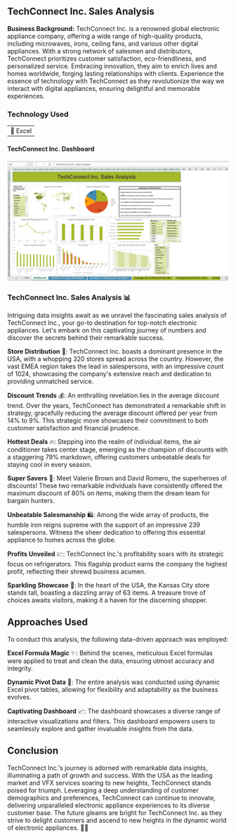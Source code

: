 <!-- Google tag (gtag.js) -->
<script async src="https://www.googletagmanager.com/gtag/js?id=G-H8BFJ6XEH0"></script>
<script>
  window.dataLayer = window.dataLayer || [];
  function gtag(){dataLayer.push(arguments);}
  gtag('js', new Date());

  gtag('config', 'G-H8BFJ6XEH0');
</script>

## TechConnect Inc. Sales Analysis

**Business Background:** TechConnect Inc. is a renowned global electronic appliance company, offering a wide range of high-quality products, including microwaves, irons, ceiling fans, and various other digital appliances. With a strong network of salesmen and distributors, TechConnect prioritizes customer satisfaction, eco-friendliness, and personalized service. Embracing innovation, they aim to enrich lives and homes worldwide, forging lasting relationships with clients. Experience the essence of technology with TechConnect as they revolutionize the way we interact with digital appliances, ensuring delightful and memorable experiences.

### Technology Used

<table>
  <tr>
    <td>🔹 Excel</td>
  </tr>
</table>

#### TechConnect Inc. Dashboard

[![TechConnect Inc. Dashboard](/images/TCS/Techconnect_Sales_Analysis.png?raw=true)](/images/TCS/Techconnect_Sales_Analysis.png?raw=true)


### TechConnect Inc. Sales Analysis 📊

Intriguing data insights await as we unravel the fascinating sales analysis of TechConnect Inc., your go-to destination for top-notch electronic appliances. Let's embark on this captivating journey of numbers and discover the secrets behind their remarkable success.

 **Store Distribution** 🏬: TechConnect Inc. boasts a dominant presence in the USA, with a whopping 320 stores spread across the country. However, the vast EMEA region takes the lead in salespersons, with an impressive count of 1024, showcasing the company's extensive reach and dedication to providing unmatched service.

**Discount Trends** 💰: An enthralling revelation lies in the average discount trend. Over the years, TechConnect has demonstrated a remarkable shift in strategy, gracefully reducing the average discount offered per year from 14% to 9%. This strategic move showcases their commitment to both customer satisfaction and financial prudence.

**Hottest Deals** 🔥: Stepping into the realm of individual items, the air conditioner takes center stage, emerging as the champion of discounts with a staggering 79% markdown, offering customers unbeatable deals for staying cool in every season.

**Super Savers** 💸: Meet Valerie Brown and David Romero, the superheroes of discounts! These two remarkable individuals have consistently offered the maximum discount of 80% on items, making them the dream team for bargain hunters.

**Unbeatable Salesmanship** 🛍️: Among the wide array of products, the humble iron reigns supreme with the support of an impressive 239 salespersons. Witness the sheer dedication to offering this essential appliance to homes across the globe.

**Profits Unveiled** 💹: TechConnect Inc.'s profitability soars with its strategic focus on refrigerators. This flagship product earns the company the highest profit, reflecting their shrewd business acumen.

**Sparkling Showcase** 🌟: In the heart of the USA, the Kansas City store stands tall, boasting a dazzling array of 63 items. A treasure trove of choices awaits visitors, making it a haven for the discerning shopper.

## Approaches Used

To conduct this analysis, the following data-driven approach was employed:

**Excel Formula Magic** ✨: Behind the scenes, meticulous Excel formulas were applied to treat and clean the data, ensuring utmost accuracy and integrity.

**Dynamic Pivot Data** 🔄: The entire analysis was conducted using dynamic Excel pivot tables, allowing for flexibility and adaptability as the business evolves.

**Captivating Dashboard** 📈: The dashboard showcases a diverse range of interactive visualizations and filters. This dashboard empowers users to seamlessly explore and gather invaluable insights from the data.

## Conclusion

TechConnect Inc.'s journey is adorned with remarkable data insights, illuminating a path of growth and success. With the USA as the leading market and VFX services soaring to new heights, TechConnect stands poised for triumph. Leveraging a deep understanding of customer demographics and preferences, TechConnect can continue to innovate, delivering unparalleled electronic appliance experiences to its diverse customer base. The future gleams are bright for TechConnect Inc. as they strive to delight customers and ascend to new heights in the dynamic world of electronic appliances. 🌟🚀
